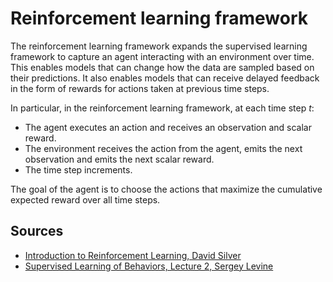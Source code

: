 # Reinforcement learning framework

The reinforcement learning framework expands the supervised learning framework to capture an agent interacting with an environment over time. This enables models that can change how the data are sampled based on their predictions. It also enables models that can receive delayed feedback in the form of rewards for actions taken at previous time steps.

In particular, in the reinforcement learning framework, at each time step $t$:

* The agent executes an action and receives an observation and scalar reward.
* The environment receives the action from the agent, emits the next observation and emits the next scalar reward.
* The time step increments.


The goal of the agent is to choose the actions that maximize the cumulative expected reward over all time steps.

## Sources

* [Introduction to Reinforcement Learning, David Silver](http://www0.cs.ucl.ac.uk/staff/d.silver/web/Teaching_files/intro_RL.pdf)
* [Supervised Learning of Behaviors, Lecture 2, Sergey Levine](http://rll.berkeley.edu/deeprlcourse/f17docs/lecture_2_behavior_cloning.pdf)

